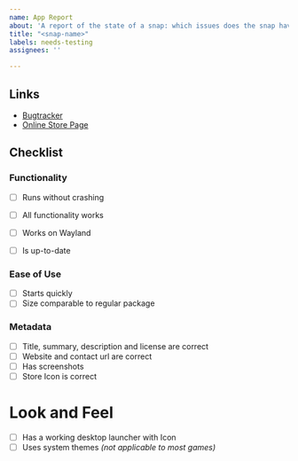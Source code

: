```yaml
---
name: App Report
about: 'A report of the state of a snap: which issues does the snap have?'
title: "<snap-name>"
labels: needs-testing
assignees: ''

---
```


## Links

* [Bugtracker]()
* [Online Store Page]()

## Checklist

### Functionality

- [ ] Runs without crashing
- [ ] All functionality works
- [ ] Works on Wayland
- [ ] Is up-to-date


### Ease of Use

- [ ] Starts quickly
- [ ] Size comparable to regular package

### Metadata

- [ ] Title, summary, description and license are correct
- [ ] Website and contact url are correct
- [ ] Has screenshots
- [ ] Store Icon is correct

# Look and Feel

- [ ] Has a working desktop launcher with Icon
- [ ] Uses system themes *(not applicable to most games)*
